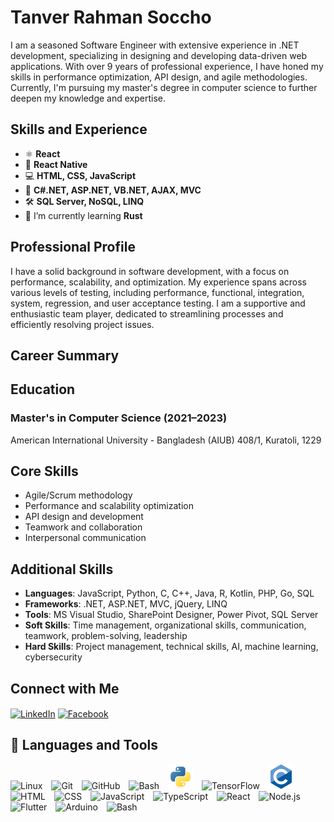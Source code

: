 # Tanver Rahman Soccho

I am a seasoned Software Engineer with extensive experience in .NET development, specializing in designing and developing data-driven web applications. With over 9 years of professional experience, I have honed my skills in performance optimization, API design, and agile methodologies. Currently, I'm pursuing my master's degree in computer science to further deepen my knowledge and expertise.

## Skills and Experience

- ⚛ **React**
- 📱 **React Native**
- 💻 **HTML, CSS, JavaScript**
- 🔧 **C#.NET, ASP.NET, VB.NET, AJAX, MVC**
- 🛠 **SQL Server, NoSQL, LINQ**
- 🌱 I’m currently learning **Rust**

## Professional Profile

I have a solid background in software development, with a focus on performance, scalability, and optimization. My experience spans across various levels of testing, including performance, functional, integration, system, regression, and user acceptance testing. I am a supportive and enthusiastic team player, dedicated to streamlining processes and efficiently resolving project issues.

## Career Summary



## Education

### Master's in Computer Science (2021–2023)
American International University - Bangladesh (AIUB)
408/1, Kuratoli, 1229

## Core Skills

- Agile/Scrum methodology
- Performance and scalability optimization
- API design and development
- Teamwork and collaboration
- Interpersonal communication

## Additional Skills

- **Languages**: JavaScript, Python, C, C++, Java, R, Kotlin, PHP, Go, SQL
- **Frameworks**: .NET, ASP.NET, MVC, jQuery, LINQ
- **Tools**: MS Visual Studio, SharePoint Designer, Power Pivot, SQL Server
- **Soft Skills**: Time management, organizational skills, communication, teamwork, problem-solving, leadership
- **Hard Skills**: Project management, technical skills, AI, machine learning, cybersecurity



## Connect with Me
<p align="left">
<a href="https://www.linkedin.com/in/tanver-rahman/" target="_blank"><img align="center" src="https://raw.githubusercontent.com/rahuldkjain/github-profile-readme-generator/master/src/images/icons/Social/linked-in-alt.svg" alt="LinkedIn" height="30" width="40" /></a>
<a href="https://www.facebook.com/tanver.rahman.soccho" target="_blank"><img align="center" src="https://raw.githubusercontent.com/rahuldkjain/github-profile-readme-generator/master/src/images/icons/Social/facebook.svg" alt="Facebook" height="30" width="40" /></a>
</p>

## 🧰 Languages and Tools

<p align="left">
<img alt="Linux" src="https://cdn.jsdelivr.net/gh/devicons/devicon/icons/linux/linux-original.svg" width="40" height="40" style="padding-right:10px;" />
<img alt="Git" src="https://www.vectorlogo.zone/logos/git-scm/git-scm-icon.svg" width="40" height="40" style="padding-right:10px;" />
<img alt="GitHub" src="https://cdn.jsdelivr.net/gh/devicons/devicon/icons/github/github-original.svg" width="40" height="40" style="padding-right:10px;" />
<img alt="Bash" src="https://cdn.jsdelivr.net/gh/devicons/devicon/icons/bash/bash-original.svg" width="40" height="40" style="padding-right:10px;" />
<img alt="Python" src="https://raw.githubusercontent.com/devicons/devicon/master/icons/python/python-original.svg" width="40" height="40" style="padding-right:10px;" />
<img alt="TensorFlow" src="https://www.vectorlogo.zone/logos/tensorflow/tensorflow-icon.svg" width="40" height="40" style="padding-right:10px;" />
<img alt="C" src="https://raw.githubusercontent.com/devicons/devicon/master/icons/c/c-original.svg" width="40" height="40" style="padding-right:10px;" />
<img alt="HTML" src="https://cdn.jsdelivr.net/gh/devicons/devicon/icons/html5/html5-plain.svg" width="40" height="40" style="padding-right:10px;" />
<img alt="CSS" src="https://cdn.jsdelivr.net/gh/devicons/devicon/icons/css3/css3-plain.svg" width="40" height="40" style="padding-right:10px;" />
<img alt="JavaScript" src="https://cdn.jsdelivr.net/gh/devicons/devicon/icons/javascript/javascript-plain.svg" width="40" height="40" style="padding-right:10px;" />
<img alt="TypeScript" src="https://cdn.jsdelivr.net/gh/devicons/devicon/icons/typescript/typescript-plain.svg" width="40" height="40" style="padding-right:10px;" />
<img alt="React" src="https://cdn.jsdelivr.net/gh/devicons/devicon/icons/react/react-original.svg" width="40" height="40" style="padding-right:10px;" />
<img alt="Node.js" src="https://cdn.jsdelivr.net/gh/devicons/devicon/icons/nodejs/nodejs-original.svg" width="40" height="40" style="padding-right:10px;" />
<img alt="Flutter" src="https://www.vectorlogo.zone/logos/flutterio/flutterio-icon.svg" width="40" height="40" style="padding-right:10px;" />
<img alt="Arduino" src="https://cdn.worldvectorlogo.com/logos/arduino-1.svg" width="40" height="40" style="padding-right:10px;" />
<img alt="Bash" src="https://www.vectorlogo.zone/logos/gnu_bash/gnu_bash-icon.svg" width="40" height="40" style="padding-right:10px;" />
</p>
